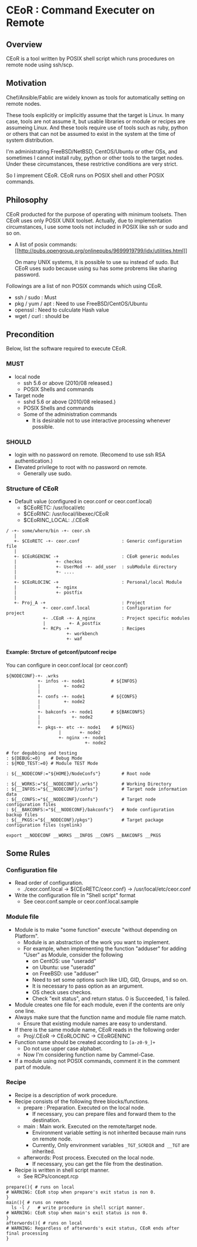 # CEoR : Command Executer on Remote 

## Overview 

CEoR is a tool written by POSIX shell script which runs procedures on remote node using ssh/scp.

## Motivation 

Chef/Ansible/Fablic are widely known as tools for automatically setting on remote nodes.

These tools explicitly or implicitly assume that the target is Linux. In many case, tools are not assume it, but usable libraries or module or recipes are assumeing Linux.
And these tools require use of tools such as ruby, python or others that can not be assumed to exist in the system at the time of system distribution.

I'm administrating FreeBSD/NetBSD, CentOS/Ubuntu or other OSs, and sometimes I cannot install ruby, python or other tools to the target nodes.
Under these circumstances, these restrictive conditions are very strict.

So I imprement CEoR. CEoR runs on POSIX shell and other POSIX commands.

## Philosophy 

CEoR producted for the purpose of operating with minimum toolsets. Then CEoR uses only POSIX UNIX toolset.
Actually, due to implementation circumstances, I use some tools not included in POSIX like ssh or sudo and so on.

* A list of posix commands: [[http://pubs.opengroup.org/onlinepubs/9699919799/idx/utilities.html]]

  On many UNIX systems, it is possible to use su instead of sudo.
  But CEoR uses sudo because using su has some probrems like sharing password.

Followings are a list of non POSIX commands which using CEoR.
* ssh / sudo : Must
* pkg / yum / apt : Need to use FreeBSD/CentOS/Ubuntu
* openssl : Need to culculate Hash value
* wget / curl : should be

## Precondition 

Below, list the software required to execute CEoR.

### MUST 

* local node
  * ssh 5.6 or above (2010/08 released.)
  * POSIX Shells and commands
* Target node
  * sshd 5.6 or above (2010/08 released.)
  * POSIX Shells and commands
  * Some of the administration commands
    * It is desirable not to use interactive processing whenever possible.

### SHOULD 

* login with no password on remote. (Recomend to use ssh RSA authentication.)
* Elevated privilege to root with no password on remote.
  * Generally use sudo.

### Structure of CEoR 

* Default value (configured in ceor.conf or ceor.conf.local)
  * $CEoRETC: /usr/local/etc
  * $CEoRINC: /usr/local/libexec/CEoR
  * $CEoRINC_LOCAL: ./.CEoR
    
```
/ -+- some/where/bin -+- ceor.sh
   |
   +- $CEoRETC -+- ceor.conf                : Generic configuration file
   |
   +- $CEoRGENINC -+                        : CEoR generic modules
   |               +- checkos
   |               +- UserMod -+- add_user  : subModule directory
   |               +- ....
   |
   +- $CEoRLOCINC -+                        : Personal/local Module
   |               +- nginx
   |               +- postfix
   |
   +- Proj_A -+                             : Project
              +- ceor.conf.local            : Configuration for project
              +- .CEoR -+- A_nginx          : Project specific modules
              |         +- A_postfix
              +- RCPs -+                    : Recipes
                       +- workbench
                       +- waf
```

#### Example: Strcture of getconf/putconf recipe 

You can configure in ceor.conf.local (or ceor.conf)

```
${NODECONF}-+- .wrks
            +- infos -+- node1          # ${INFOS}
            |         +- node2
            |
            +- confs -+- node1          # ${CONFS}
            |         +- node2
            |
            +- bakconfs -+- node1       # ${BAKCONFS}
            |            +- node2
            |
            +- pkgs-+- etc -+- node1    # ${PKGS}
                    |       +- node2
                    +- nginx -+- node1
                              +- node2
 ```

```
# for degubbing and testing
: ${DEBUG:=0}    # Debug Mode
: ${MOD_TEST:=0} # Module TEST Mode

: ${__NODECONF:="${HOME}/NodeConfs"}        # Root node

: ${__WORKS:="${__NODECONF}/.wrks"}         # Working Directory
: ${__INFOS:="${__NODECONF}/infos"}         # Target node information data
: ${__CONFS:="${__NODECONF}/confs"}         # Target node configuration files
: ${__BAKCONFS:="${__NODECONF}/bakconfs"}   # Node configuration backup files
: ${__PKGS:="${__NODECONF}/pkgs"}           # Target package configuration files (symlink)

export __NODECONF __WORKS __INFOS __CONFS __BAKCONFS __PKGS
```

## Some Rules 

### Configuration file 

* Read order of configuration.
  * ./ceor.conf.local -> ${CEoRETC/ceor.conf} -> /usr/local/etc/ceor.conf
* Write the configuration file in "Shell script" format
  * See ceor.conf.sample or ceor.conf.local.sample

### Module file 

* Module is to make "some function" execute "without depending on Platform".
  * Module is an abstraction of the work you want to implement.
  * For example, when implementing the function "adduser" for adding "User" as Module, consider the following
    * on CentOS: use "useradd"
    * on Ubuntu: use "useradd"
    * on FreeBSD: use "adduser"
    * Need to set some options such like UID, GID, Groups, and so on.
    * It is necessary to pass option as an argument.
    * OS check uses checkos.
    * Check "exit status", and return status. 0 is Succeeded, 1 is failed.
* Module creates one file for each module, even if the contents are only one line.
* Always make sure that the function name and module file name match.
  * Ensure that existing module names are easy to understand.
* If there is the same module name, CEoR reads in the following order
  * Proj/.CEoR -> CEoRLOCINC -> CEoRGENINC
* Function name should be created according to `[a-z0-9_]+`
  * Do not use upper case alphabet.
  * Now I'm considering function name by Cammel-Case.
* If a module using not POSIX commands, comment it in the comment part of module.

### Recipe 

* Recipe is a description of work procedure.
* Recipe consists of the following three blocks/functions.
  * prepare : Preparation. Executed on the local node.
    * If necessary, you can prepare files and forward them to the destination.
  * main : Main work. Executed on the remote/target node.
    * Environment variable setting is not inherited because main runs on remote node.
    * Currently, Only environment variables `_TGT_SCRDIR` and` __TGT` are inherited.
  * afterwords: Post process. Executed on the local node.
    * If necessary, you can get the file from the destination.
* Recipe is written in shell script manner.
  * See RCPs/concept.rcp

```
prepare(){ # runs on local
# WARNING: CEoR stop when prepare's exit status is non 0.
}
main(){ # runs on remote
  ls -l /	# write procedure in shell script manner.
# WARNING: CEoR stop when main's exit status is non 0.
}
afterwords(){ # runs on local
# WARNING: Regardless of afterwords's exit status, CEoR ends after final processing
}
```

